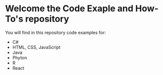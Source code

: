 <div>
  <h1>Welcome the Code Exaple and How-To's repository</h1>
  <p>You will find in this repository code examples for:</p>
  <ul>
    <li><a>C#</a></li>
    <li><a>HTML, CSS, JavaScript</a></li>
    <li><a>Java</a></li>
    <li><a>Phyton</a></li>
    <li><a>R</a></li>
    <li><a>React</a></li>
  </ul>
</div>